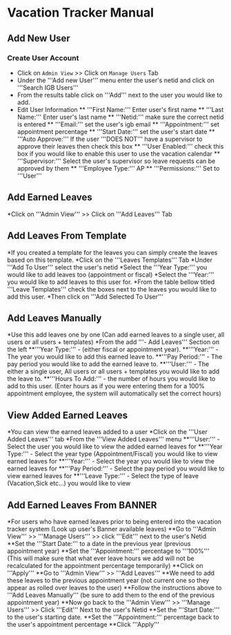 # Vacation Tracker Manual

## Add New User

### Create User Account

* Click on ```Admin View``` >> Click on ```Manage Users``` Tab
* Under the '''Add new User''' menu enter the user's netid and click on '''Search IGB Users'''
* From the results table click on '''Add''' next to the user you would like to add.
* Edit User Information
** '''First Name:''' Enter user's first name
** '''Last Name:''' Enter user's last name
** '''Netid:''' make sure the correct netid is entered
** '''Email:''' set the user's igb email
** '''Appointment:''' set appointment percentage
** '''Start Date:''' set the user's start date
** '''Auto Approve:''' If the user '''DOES NOT''' have a supervisor to approve their leaves then check this box
** '''User Enabled:''' check this box if you would like to enable this user to use the vacation calendar
** '''Supervisor:''' Select the user's supervisor so leave requests can be approved by them
** '''Employee Type:''' AP
** '''Permissions:''' Set to '''User'''

## Add Earned Leaves

*Click on '''Admin View''' >> Click on '''Add Leaves''' Tab

## Add Leaves From Template

*If you created a template for the leaves you can simply create the leaves based on this template.
*Click on the '''Leaves Templates''' Tab
*Under '''Add To User''' select the user's netid
*Select the '''Year Type:''' you would like to add leaves too (appointment or fiscal)
*Select the '''Year:''' you would like to add leaves to this user for.
*From the table bellow titled '''Leave Templates''' check the boxes next to the leaves you would like to add this user.
*Then click on '''Add Selected To User'''

## Add Leaves Manually

*Use this add leaves one by one (Can add earned leaves to a single user, all users or all users + templates)
*From the add '''- Add Leaves''' Section on the left
**'''Year Type:''' - (either fiscal or appointment year).
**'''Year:''' - The year you would like to add this earned leave to.
**'''Pay Period:''' - The pay period you would like to add the earned leave to.
**'''User:''' - The either a single user, All users or all users + templates you would like to add the leave to.
**'''Hours To Add:''' - the number of hours you would like to add to this user. (Enter hours as if you were entering them for a 100% appointment employee, the system will automatically set the correct hours)

## View Added Earned Leaves

*You can view the earned leaves added to a user
*Click on the '''User Added Leaves''' tab
*From the '''View Added Leaves''' menu
**'''User:''' - Select the user you would like to view the added earned leaves for
**'''Year Type:''' - Select the year type (Appointment/Fiscal) you would like to view earned leaves for
**'''Year:''' - Select the year you would like to view the earned leaves for
**'''Pay Period:''' - Select the pay period you would like to view earned leaves for
**'''Leave Type:''' - Select the type of leave (Vacation,Sick etc...) you would like to view

## Add Earned Leaves From BANNER

*For users who have earned leaves prior to being entered into the vacation tracker system (Look up user's Banner available leaves)
**Go to '''Admin View''' >> '''Manage Users''' >> click '''Edit''' next to the user's Netid
**Set the '''Start Date:''' to a date in the previous year (previous appointment year)
**Set the '''Appointment:''' percentage to '''100%''' (This will make sure that what ever leave hours we add will not be recalculated for the appointment percentage temporarily)
**Click on '''Apply'''
**Go to '''Admin View''' >> '''Add Leaves'''
**We need to add these leaves to the previous appointment year (not current one so they appear as rolled over leaves to the user)
**Follow the instructions above to '''Add Leaves Manually''' (be sure to add them to the end of the previous appointment year)
**Now go back to the '''Admin View''' >> '''Manage Users''' >> Click '''Edit''' Next to the user's Netid
**Set the '''Start Date:''' to the user's starting date.
**Set the '''Appointment:''' percentage back to the user's appointment percentage
**Click '''Apply'''

